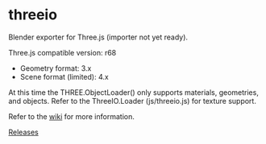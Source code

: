 threeio
=======

Blender exporter for Three.js (importer not yet ready).

Three.js compatible version: r68

* Geometry format: 3.x
* Scene format (limited): 4.x

At this time the THREE.ObjectLoader() only supports materials, geometries, and objects. Refer to the ThreeIO.Loader (js/threeio.js) for texture support.

Refer to the [wiki](https://github.com/repsac/threeio/wiki) for more information.

[Releases](https://github.com/repsac/threeio/releases)
